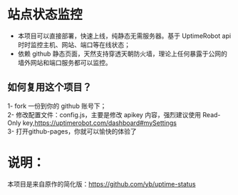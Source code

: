 # 站点状态监控
- 本项目可以直接部署，快速上线，纯静态无需服务器。基于 UptimeRobot api 时时监控主机、网站、端口等在线状态；  
- 依赖 github 静态页面，天然支持穿透天朝防火墙，理论上任何暴露于公网的墙外网站和端口服务都可以监控。  

## 如何复用这个项目？  
1- fork 一份到你的 github 账号下；  
2- 修改配置文件：config.js，主要是修改 apikey 内容，强烈建议使用 Read-Only key,<https://uptimerobot.com/dashboard#mySettings>   
3- 打开github-pages，你就可以愉快的体验了



# 说明：

本项目是来自原作的简化版：<https://github.com/yb/uptime-status>
